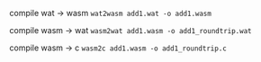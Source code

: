 compile wat -> wasm
`wat2wasm add1.wat -o add1.wasm`

compile wasm -> wat
`wasm2wat add1.wasm -o add1_roundtrip.wat`

compile wasm -> c
`wasm2c add1.wasm -o add1_roundtrip.c`
